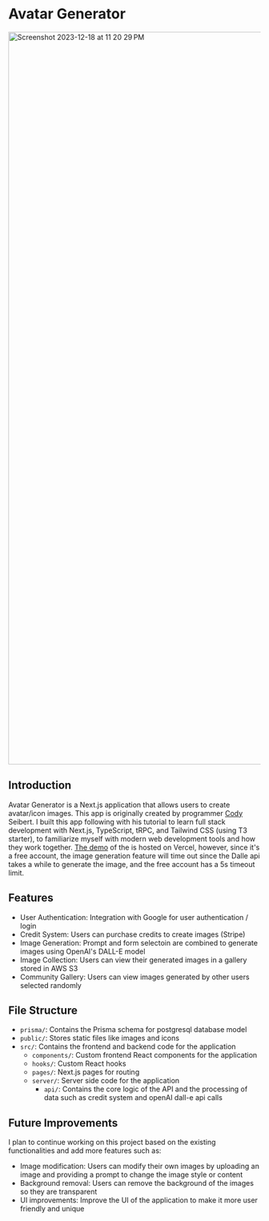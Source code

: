 # Avatar Generator
<img width="1464" alt="Screenshot 2023-12-18 at 11 20 29 PM" src="https://github.com/Zensome/avatar-ai/assets/101311947/92c6c79b-52e5-41a6-9931-46ce4123aa37">

## Introduction

Avatar Generator is a Next.js application that allows users to create avatar/icon images. This app is originally created by programmer [Cody](https://www.youtube.com/@WebDevCody)
Seibert. I built this app following with his tutorial to learn full stack development with Next.js, TypeScript, tRPC, and Tailwind CSS (using T3 starter), to familiarize myself with modern web development tools and how they work together. [The demo](https://avatar.zensome.me/) of the is hosted on Vercel, however, since it's a free account, the image generation feature will time out since the Dalle api takes a while to generate the image, and the free account has a 5s timeout limit.

## Features

- User Authentication: Integration with Google for user authentication / login
- Credit System: Users can purchase credits to create images (Stripe)
- Image Generation: Prompt and form selectoin are combined to generate images using OpenAI's DALL-E model
- Image Collection: Users can view their generated images in a gallery stored in AWS S3
- Community Gallery: Users can view images generated by other users selected randomly

## File Structure

- `prisma/`: Contains the Prisma schema for postgresql database model
- `public/`: Stores static files like images and icons
- `src/`: Contains the frontend and backend code for the application
  - `components/`: Custom frontend React components for the application
  - `hooks/`: Custom React hooks
  - `pages/`: Next.js pages for routing
  - `server/`: Server side code for the application
    - `api/`: Contains the core logic of the API and the processing of data such as credit system and openAI dall-e api calls

## Future Improvements

I plan to continue working on this project based on the existing functionalities and add more features such as:

- Image modification: Users can modify their own images by uploading an image and providing a prompt to change the image style or content
- Background removal: Users can remove the background of the images so they are transparent
- UI improvements: Improve the UI of the application to make it more user friendly and unique
